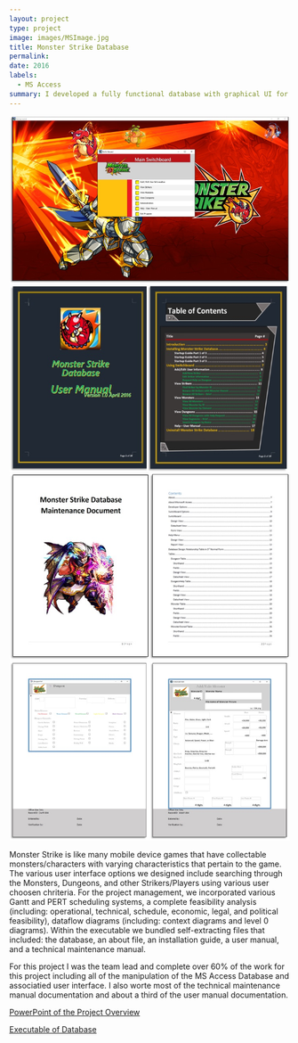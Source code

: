 ```yaml
---
layout: project
type: project
image: images/MSImage.jpg
title: Monster Strike Database
permalink: 
date: 2016
labels:
  - MS Access
summary: I developed a fully functional database with graphical UI for keeping record of the mobile game called Monster Strike.
---
```



<div class="ui small rounded images">
  <img class="ui image" src="../images/MSImage2.jpg">
  <img class="ui image" src="../images/MSImage3.jpg">
  <img class="ui image" src="../images/MSImage4.jpg">
  <img class="ui image" src="../images/MSImage5.jpg">
</div>

Monster Strike is like many mobile device games that have collectable monsters/characters with varying characteristics that pertain to the game.  The various user interface options we designed include searching through the Monsters, Dungeons, and other Strikers/Players using various user choosen chriteria.  For the project management, we incorporated various Gantt and PERT scheduling systems, a complete feasibility analysis (including: operational, technical, schedule, economic, legal, and political feasibility), dataflow diagrams (including: context diagrams and level 0 diagrams).  Within the executable we bundled self-extracting files that included: the database, an about file, an installation guide, a user manual, and a technical maintenance manual. 

For this project I was the team lead and complete over 60% of the work for this project including all of the manipulation of the MS Access Database and associatied user interface.  I also worte most of the technical maintenance manual documentation and about a third of the user manual documentation.

<a href="https://lenjason.github.io/projects/MonsterStrikePPT.pptx">PowerPoint of the Project Overview</a>

<a href="https://lenjason.github.io/projects/MonsterStrikeDB.exe">Executable of Database</a>
